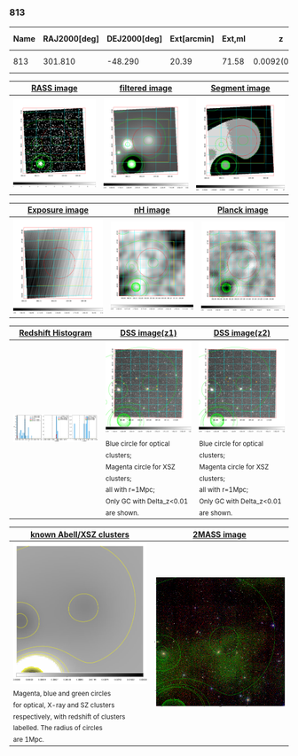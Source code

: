 <div STYLE="page-break-after: always;"></div>

### 813

|Name|RAJ2000[deg]|DEJ2000[deg] |Ext[arcmin]| Ext,ml | z | z_src| C|GC(XSZ,Delta_z<0.01)| GC(OPT,Delta_z<0.01)|GC| R_sig[arcmin] | R500[arcmin] | R500[Mpc]| CRsig[c/s] | CR500[c/s] |L500[1E44 erg/s]|F500[1E-12 erg/s/cm^2]| M500[1E14 Msun]|Tx[keV]|Cnt_sig|Beta|Rc[arcmin]|Comment|Alias|
|---|---|---|---|---|---|------|---|--------|---------|----------|---|---|---|---|---|---|---|---|---|---|---|---|---|---|
|813| 301.810| -48.290| 20.39| 71.58| 0.0092(0.005)| z1, z_opt| S| -| N| N| 27.662| 35.650| 0.404| 0.422(0.109)| 0.444(0.115)| 0.011(0.002)| 5.798(1.083)| 0.19(0.02)| 0.77(0.05)| 192.0| 0.559(-0.045+0.112)| 10.511(-1.780+3.132)| -| t584|

|[RASS image](../image/813/813_img.pdf)|[filtered image](../image/813/813_fil.pdf)|[Segment image](../image/813/813_seg.pdf)|
|-------------------|--------------------|-------------------|
| <img src="../image/813/813_img.png" width="300">  | <img src="../image/813/813_fil.png" width="300">   | <img src="../image/813/813_seg.png" width="300">  |

|[Exposure image](../image/813/813_mex.pdf)| [nH image](../image/813/813_nh.pdf)| [Planck image](../image/813/813_p.pdf)|
|-------------------|--------------------|-------------------|
|<img src="../image/813/813_mex.png" width="300">   | <img src="../image/813/813_nh.png" width="300">    | <img src="../image/813/813_p.png" width="300"> |

|[Redshift Histogram](../image/813/813_zg.pdf) | [DSS image(z1)](../image/813/813_dss_z1.pdf)      |  [DSS image(z2)](../image/813/813_dss_z2.pdf)    |
|-------------------|--------------------|-------------------|
|<img src="../image/813/813_zg.png" width="300"> |<img src="../image/813/813_dss_z1.png" width="300"> <sub><br>Blue circle for optical clusters; <br>Magenta circle for XSZ clusters; <br>all with r=1Mpc; <br>Only GC with Delta_z<0.01 are shown. </sub>| <img src="../image/813/813_dss_z2.png" width="300"><sub><br>Blue circle for optical clusters; <br>Magenta circle for XSZ clusters; <br>all with r=1Mpc; <br>Only GC with Delta_z<0.01 are shown. </sub> |

|[known Abell/XSZ clusters](../image/813/813_gc.pdf) | [2MASS image](../image/813/813_2mass.pdf)      |
|-------------------|-------------------|
|<img src=../image/813/813_gc.png width="300"> <br><sub>Magenta, blue and green circles <br>for optical, X-ray and SZ clusters <br>respectively, with redshift of clusters <br>labelled. The radius of circles <br>are 1Mpc.</sub>|<img src="../image/813/813_2mass.png" width="300">  |




